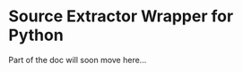 Source Extractor Wrapper for Python
===================================

Part of the doc will soon move here...

